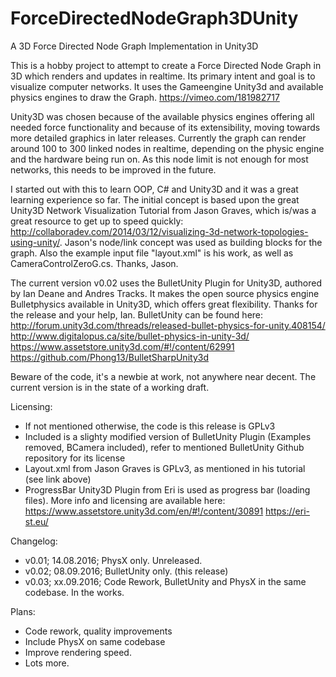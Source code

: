 # ForceDirectedNodeGraph3DUnity
A 3D Force Directed Node Graph Implementation in Unity3D

This is a hobby project to attempt to create a Force Directed Node Graph in 3D which renders and updates in realtime. Its primary intent and goal is to visualize computer networks. It uses the Gameengine Unity3d and available physics engines to draw the Graph.
https://vimeo.com/181982717

Unity3D was chosen because of the available physics engines offering all needed force functionality and because of its extensibility, moving towards more detailed graphics in later releases. Currently the graph can render around 100 to 300 linked nodes  in realtime, depending on the physic engine and the hardware being run on. As this node limit is not enough for most networks, this needs to be improved in the future.

I started out with this to learn OOP, C# and Unity3D and it was a great learning experience so far. The initial concept is based upon the great Unity3D Network Visualization Tutorial from Jason Graves, which is/was a great resource to get up to speed quickly: http://collaboradev.com/2014/03/12/visualizing-3d-network-topologies-using-unity/. Jason's node/link concept was used as building blocks for the graph. Also the example input file "layout.xml" is his work, as well as CameraControlZeroG.cs. Thanks, Jason.

The current version v0.02 uses the BulletUnity Plugin for Unity3D, authored by Ian Deane and Andres Tracks. It makes the open source physics engine Bulletphysics available in Unity3D, which offers great flexibility. Thanks for the release and your help, Ian. BulletUnity can be found here:
http://forum.unity3d.com/threads/released-bullet-physics-for-unity.408154/
http://www.digitalopus.ca/site/bullet-physics-in-unity-3d/
https://www.assetstore.unity3d.com/#!/content/62991
https://github.com/Phong13/BulletSharpUnity3d

Beware of the code, it's a newbie at work, not anywhere near decent. The current version is in the state of a working draft.

Licensing:
- If not mentioned otherwise, the code is this release is GPLv3
- Included is a slighty modified version of BulletUnity Plugin (Examples removed, BCamera included), refer to mentioned BulletUnity Github repository for its license
- Layout.xml from Jason Graves is GPLv3, as mentioned in his tutorial (see link above)
- ProgressBar Unity3D Plugin from Eri is used as progress bar (loading files). More info and licensing are available here:
      https://www.assetstore.unity3d.com/en/#!/content/30891
      https://eri-st.eu/

Changelog:
- v0.01; 14.08.2016; PhysX only. Unreleased.
- v0.02; 08.09.2016; BulletUnity only. (this release)
- v0.03; xx.09.2016; Code Rework, BulletUnity and PhysX in the same codebase. In the works.

Plans:
- Code rework, quality improvements
- Include PhysX on same codebase
- Improve rendering speed.
- Lots more.
